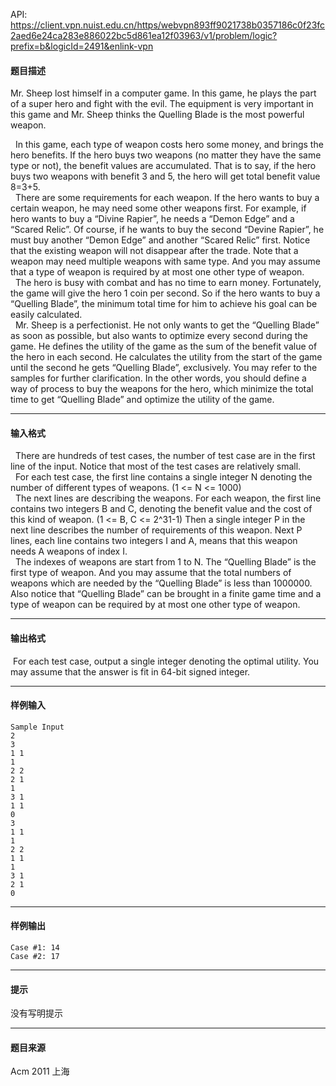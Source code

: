 API: https://client.vpn.nuist.edu.cn/https/webvpn893ff9021738b0357186c0f23fc2aed6e24ca283e886022bc5d861ea12f03963/v1/problem/logic?prefix=b&logicId=2491&enlink-vpn

#### 题目描述

Mr. Sheep lost himself in a computer game. In this game, he plays the part of a super hero and fight with the evil. The equipment is very important in this game and Mr. Sheep thinks the Quelling Blade is the most powerful weapon.  
  
  In this game, each type of weapon costs hero some money, and brings the hero benefits. If the hero buys two weapons (no matter they have the same type or not), the benefit values are accumulated. That is to say, if the hero buys two weapons with benefit 3 and 5, the hero will get total benefit value 8=3+5.  
  There are some requirements for each weapon. If the hero wants to buy a certain weapon, he may need some other weapons first. For example, if hero wants to buy a “Divine Rapier”, he needs a “Demon Edge” and a “Scared Relic”. Of course, if he wants to buy the second “Devine Rapier”, he must buy another “Demon Edge” and another “Scared Relic” first. Notice that the existing weapon will not disappear after the trade. Note that a weapon may need multiple weapons with same type. And you may assume that a type of weapon is required by at most one other type of weapon.  
  The hero is busy with combat and has no time to earn money. Fortunately, the game will give the hero 1 coin per second. So if the hero wants to buy a “Quelling Blade”, the minimum total time for him to achieve his goal can be easily calculated.  
  Mr. Sheep is a perfectionist. He not only wants to get the “Quelling Blade” as soon as possible, but also wants to optimize every second during the game. He defines the utility of the game as the sum of the benefit value of the hero in each second. He calculates the utility from the start of the game until the second he gets “Quelling Blade”, exclusively. You may refer to the samples for further clarification. In the other words, you should define a way of process to buy the weapons for the hero, which minimize the total time to get “Quelling Blade” and optimize the utility of the game.

---

#### 输入格式

  There are hundreds of test cases, the number of test case are in the first line of the input. Notice that most of the test cases are relatively small.  
  For each test case, the first line contains a single integer N denoting the number of different types of weapons. (1 <= N <= 1000)  
  The next lines are describing the weapons. For each weapon, the first line contains two integers B and C, denoting the benefit value and the cost of this kind of weapon. (1 <= B, C <= 2^31-1) Then a single integer P in the next line describes the number of requirements of this weapon. Next P lines, each line contains two integers I and A, means that this weapon needs A weapons of index I.  
  The indexes of weapons are start from 1 to N. The “Quelling Blade” is the first type of weapon. And you may assume that the total numbers of weapons which are needed by the “Quelling Blade” is less than 1000000. Also notice that “Quelling Blade” can be brought in a finite game time and a type of weapon can be required by at most one other type of weapon.

---

#### 输出格式

 For each test case, output a single integer denoting the optimal utility. You may assume that the answer is fit in 64-bit signed integer.  

---

#### 样例输入
```
Sample Input
2
3
1 1
1
2 2
2 1
1
3 1
1 1
0
3
1 1
1
2 2
1 1
1
3 1
2 1
0

```

---

#### 样例输出
```
Case #1: 14
Case #2: 17
```

---

#### 提示

没有写明提示

---

#### 题目来源

Acm 2011 上海